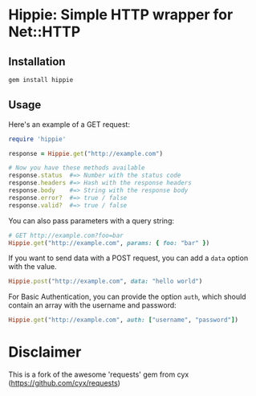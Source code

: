 # Hippie: Simple HTTP wrapper for Net::HTTP

## Installation
```bash
gem install hippie
```

## Usage
Here's an example of a GET request:

```ruby
require 'hippie'

response = Hippie.get("http://example.com")

# Now you have these methods available
response.status  #=> Number with the status code
response.headers #=> Hash with the response headers
response.body    #=> String with the response body
response.error?  #=> true / false
response.valid?  #=> true / false
```

You can also pass parameters with a query string:

```ruby
# GET http://example.com?foo=bar
Hippie.get("http://example.com", params: { foo: "bar" })
```

If you want to send data with a POST request, you can add a `data`
option with the value.

```ruby
Hippie.post("http://example.com", data: "hello world")
```

For Basic Authentication, you can provide the option `auth`, which
should contain an array with the username and password:

```ruby
Hippie.get("http://example.com", auth: ["username", "password"])
```

# Disclaimer
This is a fork of the awesome 'requests' gem from cyx (https://github.com/cyx/requests)
